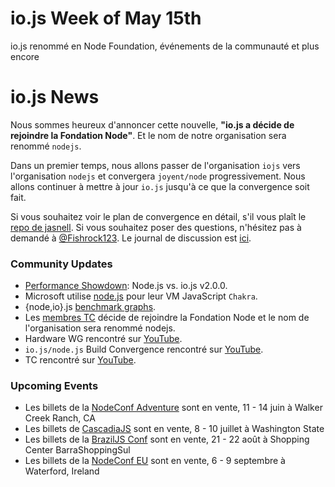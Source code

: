 # io.js Week of May 15th
io.js renommé en Node Foundation, événements de la communauté et plus encore

# io.js News

Nous sommes heureux d'annoncer cette nouvelle, **"io.js a décide de rejoindre la Fondation Node"**. Et le nom de notre organisation sera renommé `nodejs`.

Dans un premier temps, nous allons passer de l'organisation `iojs` vers l'organisation `nodejs` et convergera `joyent/node` progressivement. Nous allons continuer à mettre à jour `io.js` jusqu'à ce que la convergence soit fait.

Si vous souhaitez voir le plan de convergence en détail, s'il vous plaît le [repo de jasnell](https://github.com/jasnell/dev-policy/blob/master/convergence.md). Si vous souhaitez poser des questions, n'hésitez pas à demandé à [@Fishrock123](mailto:fishrock123@rocketmail.com). Le journal de discussion est [ici](https://github.com/nodejs/io.js/issues/1664).

### Community Updates

* [Performance Showdown](https://raygun.io/blog/2015/05/performance-showdown-node-js-vs-io-js-v2-0-0/): Node.js vs. io.js v2.0.0.
* Microsoft utilise [node.js](https://github.com/Microsoft/node) pour leur VM JavaScript `Chakra`.
* {node,io}.js [benchmark graphs](http://thlorenz.com/benchgraph/).
* Les [membres TC](https://twitter.com/rvagg/status/598605393636429825) décide de rejoindre la Fondation Node et le nom de l'organisation sera renommé nodejs.
* Hardware WG rencontré sur [YouTube](https://www.youtube.com/watch?v=EFJVMGRtDWE).
* `io.js/node.js` Build Convergence rencontré sur [YouTube](https://www.youtube.com/watch?v=8dxkM9vHmrY).
* TC rencontré sur [YouTube](https://www.youtube.com/watch?v=UbYiFLf7MpU).

### Upcoming Events

* Les billets de la [NodeConf Adventure](http://nodeconf.com/) sont en vente, 11 - 14 juin à Walker Creek Ranch, CA
* Les billets de [CascadiaJS](http://2015.cascadiajs.com/)  sont en vente,  8 - 10 juillet à Washington State
* Les billets de la [BrazilJS Conf](http://braziljs.com.br/)  sont en vente, 21 - 22 août à Shopping Center BarraShoppingSul
* Les billets de la [NodeConf EU](http://nodeconf.eu/) sont en vente, 6 - 9 septembre à Waterford, Ireland
